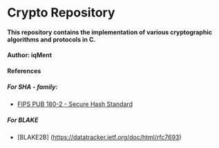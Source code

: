 # Crypto Repository
#### This repository contains the implementation of various cryptographic algorithms and protocols in C.
#### Author: iqMent

#### References
##### For SHA - family:
- [FIPS PUB 180-2 - Secure Hash Standard](https://csrc.nist.gov/files/pubs/fips/180-2/final/docs/fips180-2.pdf)
##### For BLAKE
- [BLAKE2B] (https://datatracker.ietf.org/doc/html/rfc7693)

